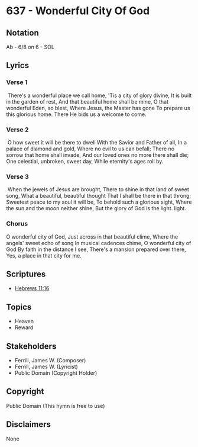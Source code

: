 # 637 - Wonderful City Of God

## Notation

Ab - 6/8 on 6 - SOL

## Lyrics

### Verse 1

 There's a wonderful place we call home, 'Tis a city of glory divine, It is built in the garden of rest, And that beautiful home shall be mine, O that wonderful Eden, so blest, Where Jesus, the Master has gone To prepare us this glorious home. There He bids us a welcome to come.

### Verse 2

 O how sweet it will be there to dwell With the Savior and Father of all, In a palace of diamond and gold, Where no evil to us can befall; There no sorrow that home shall invade, And our loved ones no more there shall die; One celestial, unbroken, sweet day, While eternity's ages roll by.

### Verse 3

 When the jewels of Jesus are brought, There to shine in that land of sweet song, What a beautiful, beautiful thought That I shall be there in that throng; Sweetest peace to my soul it will be, To behold such a glorious sight, Where the sun and the moon neither shine, But the glory of God is the light. light.

### Chorus

O wonderful city of God, Just across in that beautiful clime, Where the angels' sweet echo of song In musical cadences chime, O wonderful city of God By faith in the distance I see, There's a mansion prepared over there, Yes, a place in that city for me. 


## Scriptures

- [Hebrews 11:16](https://www.biblegateway.com/passage/?search=Hebrews%2011%3A16)

## Topics

- Heaven
- Reward

## Stakeholders

- Ferrill, James W. (Composer)
- Ferrill, James W. (Lyricist)
- Public Domain (Copyright Holder)

## Copyright

Public Domain
(This hymn is free to use)

## Disclaimers

None

